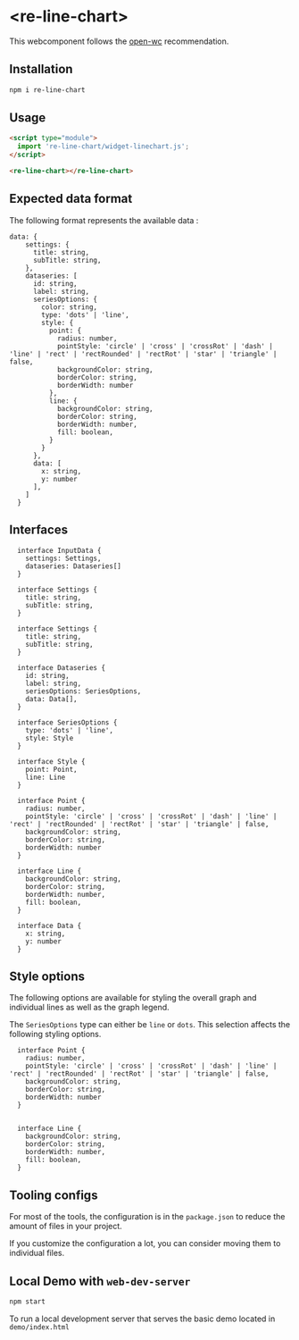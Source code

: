 # \<re-line-chart>

This webcomponent follows the [open-wc](https://github.com/open-wc/open-wc) recommendation.

## Installation

```bash
npm i re-line-chart
```

## Usage

```html
<script type="module">
  import 're-line-chart/widget-linechart.js';
</script>

<re-line-chart></re-line-chart>
```
## Expected data format

The following format represents the available data :
```
data: {
    settings: {
      title: string,
      subTitle: string,
    },
    dataseries: [
      id: string,
      label: string,
      seriesOptions: {
        color: string,
        type: 'dots' | 'line',
        style: {
          point: {
            radius: number,
            pointStyle: 'circle' | 'cross' | 'crossRot' | 'dash' | 'line' | 'rect' | 'rectRounded' | 'rectRot' | 'star' | 'triangle' | false,
            backgroundColor: string,
            borderColor: string,
            borderWidth: number
          },
          line: {
            backgroundColor: string,
            borderColor: string,
            borderWidth: number,
            fill: boolean,
          }
        }
      },
      data: [
        x: string,
        y: number
      ],
    ]
  }
```

## Interfaces

```
  interface InputData {
    settings: Settings,
    dataseries: Dataseries[]
  }
```
```
  interface Settings {
    title: string,
    subTitle: string,
  }
```
```
  interface Settings {
    title: string,
    subTitle: string,
  }
```
```
  interface Dataseries {
    id: string,
    label: string,
    seriesOptions: SeriesOptions,
    data: Data[],
  }
```
```
  interface SeriesOptions {
    type: 'dots' | 'line',
    style: Style
  }
```
```
  interface Style {
    point: Point,
    line: Line
  }
```
```
  interface Point {
    radius: number,
    pointStyle: 'circle' | 'cross' | 'crossRot' | 'dash' | 'line' | 'rect' | 'rectRounded' | 'rectRot' | 'star' | 'triangle' | false,
    backgroundColor: string,
    borderColor: string,
    borderWidth: number
  }
```
```
  interface Line {
    backgroundColor: string,
    borderColor: string,
    borderWidth: number,
    fill: boolean,
  }
```
```
  interface Data {
    x: string,
    y: number
  }
```
## Style options
The following options are available for styling the overall graph and individual lines as well as the graph legend.

The `SeriesOptions` type can either be `line` or `dots`. This selection affects the following styling options.
```
  interface Point {
    radius: number,
    pointStyle: 'circle' | 'cross' | 'crossRot' | 'dash' | 'line' | 'rect' | 'rectRounded' | 'rectRot' | 'star' | 'triangle' | false,
    backgroundColor: string,
    borderColor: string,
    borderWidth: number
  }


  interface Line {
    backgroundColor: string,
    borderColor: string,
    borderWidth: number,
    fill: boolean,
  }
```
## Tooling configs

For most of the tools, the configuration is in the `package.json` to reduce the amount of files in your project.

If you customize the configuration a lot, you can consider moving them to individual files.

## Local Demo with `web-dev-server`

```bash
npm start
```

To run a local development server that serves the basic demo located in `demo/index.html`
